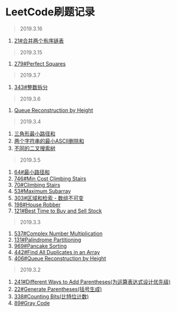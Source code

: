 # LeetCode刷题记录
> 2019.3.16
1. [21#合并两个有序链表](https://github.com/LDouble/skill-tree/blob/master/LeetCode/21.%20%E5%90%88%E5%B9%B6%E4%B8%A4%E4%B8%AA%E6%9C%89%E5%BA%8F%E9%93%BE%E8%A1%A8.md)
> 2019.3.15
1. [279#Perfect Squares](https://github.com/LDouble/skill-tree/blob/master/LeetCode/279.%20Perfect%20Squares.md)
> 2019.3.7 
1. [343#整数拆分](https://github.com/LDouble/skill-tree/blob/master/LeetCode/343.%20%E6%95%B4%E6%95%B0%E6%8B%86%E5%88%86.md)

> 2019.3.6
1. [Queue Reconstruction by Height](https://github.com/LDouble/skill-tree/blob/master/LeetCode/406.%20Queue%20Reconstruction%20by%20Height.md)

> 2019.3.4
1. [三角形最小路径和](https://github.com/LDouble/skill-tree/blob/master/LeetCode/120.%20%E4%B8%89%E8%A7%92%E5%BD%A2%E6%9C%80%E5%B0%8F%E8%B7%AF%E5%BE%84%E5%92%8C.md)
2. [两个字符串的最小ASCII删除和](https://github.com/LDouble/skill-tree/blob/master/LeetCode/712.%20%E4%B8%A4%E4%B8%AA%E5%AD%97%E7%AC%A6%E4%B8%B2%E7%9A%84%E6%9C%80%E5%B0%8FASCII%E5%88%A0%E9%99%A4%E5%92%8C.md)
3. [不同的二叉搜索树](https://github.com/LDouble/skill-tree/blob/master/LeetCode/96.%20%E4%B8%8D%E5%90%8C%E7%9A%84%E4%BA%8C%E5%8F%89%E6%90%9C%E7%B4%A2%E6%A0%91.md)

> 2019.3.5
1. [64#最小路径和](https://github.com/LDouble/skill-tree/blob/master/LeetCode/64.%20Minimum%20Path%20Sum.md)
2. [746#Min Cost Climbing Stairs](https://github.com/LDouble/skill-tree/blob/master/LeetCode/746.%20Min%20Cost%20Climbing%20Stairs.md)
3. [70#Climbing Stairs](https://github.com/LDouble/skill-tree/blob/master/LeetCode/70.%20Climbing%20Stairs.md)
4. [53#Maximum Subarray](https://github.com/LDouble/skill-tree/blob/master/LeetCode/53.%20Maximum%20Subarray.md)
5. [303#区域和检索 - 数组不可变](https://github.com/LDouble/skill-tree/blob/master/LeetCode/303.%20%E5%8C%BA%E5%9F%9F%E5%92%8C%E6%A3%80%E7%B4%A2%20-%20%E6%95%B0%E7%BB%84%E4%B8%8D%E5%8F%AF%E5%8F%98.md)
6. [198#House Robber](https://github.com/LDouble/skill-tree/blob/master/LeetCode/198.%20House%20Robber.md)
7. [121#Best Time to Buy and Sell Stock](https://github.com/LDouble/skill-tree/blob/master/LeetCode/121.%20Best%20Time%20to%20Buy%20and%20Sell%20Stock.md)

> 2019.3.3
1. [537#Complex Number Multiplication](https://github.com/LDouble/sikill-tree/tree/master/LeetCode)
2. [131#Palindrome Partitioning](https://github.com/LDouble/sikill-tree/blob/master/LeetCode/131.%20Palindrome%20Partitioning.md)
3. [969#Pancake Sorting](https://github.com/LDouble/skill-tree/blob/master/LeetCode/969.%20Pancake%20Sorting.md)
4. [442#Find All Duplicates in an Array](https://github.com/LDouble/skill-tree/blob/master/LeetCode/442.%20Find%20All%20Duplicates%20in%20an%20Array.md)
5. [406#Queue Reconstruction by Height](https://github.com/LDouble/skill-tree/blob/master/LeetCode/406.%20Queue%20Reconstruction%20by%20Height.md)

> 2019.3.2

1. [241#Different Ways to Add Parentheses(为运算表达式设计优先级)
](https://github.com/LDouble/sikill-tree/blob/master/LeetCode/241.Different%20Ways%20to%20Add%20Parentheses.md)
2. [22#Generate Parentheses(括号生成)](https://github.com/LDouble/sikill-tree/blob/master/LeetCode/22.%20Generate%20Parentheses.md)
3. [338#Counting Bits(比特位计数)](https://github.com/LDouble/sikill-tree/blob/master/LeetCode/338.%20Counting%20Bits.md)
4. [89#Gray Code](https://github.com/LDouble/sikill-tree/blob/master/LeetCode/89.%20Gray%20Code.md)
